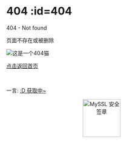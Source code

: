 # 404 :id=404

404 - Not found

页面不存在或被删除

![这是一个404猫](https://http.cat/404.webp)

[点击返回首页](/)

<br>
<p id="hitokoto">一言: <a href="#" id="hitokoto_text" target="blank">:D 获取中~</a></p>
<div title="MySSL 安全签章" id="myssl_seal" onclick="window.open('https://myssl.com/seal/detail?domain=www.heigeyuan.com','MySSL安全签章','height=800,width=470,top=0,right=0,toolbar=no,menubar=no,scrollbars=no,resizable=no,location=no,status=no')" style="text-align: center"><img src="https://sealres.myssl.com/seal/img/1x/seal.svg?domain=www.heigeyuan.com" alt="MySSL 安全签章" style="width: 100px; height: auto; cursor: pointer"></div>